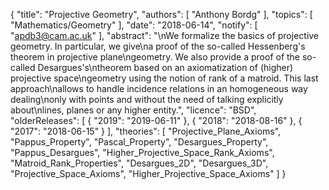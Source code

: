 {
    "title": "Projective Geometry",
    "authors": [
        "Anthony Bordg"
    ],
    "topics": [
        "Mathematics/Geometry"
    ],
    "date": "2018-06-14",
    "notify": [
        "apdb3@cam.ac.uk"
    ],
    "abstract": "\nWe formalize the basics of projective geometry. In particular, we give\na proof of the so-called Hessenberg's theorem in projective plane\ngeometry. We also provide a proof of the so-called Desargues's\ntheorem based on an axiomatization of (higher) projective space\ngeometry using the notion of rank of a matroid. This last approach\nallows to handle incidence relations in an homogeneous way dealing\nonly with points and without the need of talking explicitly about\nlines, planes or any higher entity.",
    "licence": "BSD",
    "olderReleases": [
        {
            "2019": "2019-06-11"
        },
        {
            "2018": "2018-08-16"
        },
        {
            "2017": "2018-06-15"
        }
    ],
    "theories": [
        "Projective_Plane_Axioms",
        "Pappus_Property",
        "Pascal_Property",
        "Desargues_Property",
        "Pappus_Desargues",
        "Higher_Projective_Space_Rank_Axioms",
        "Matroid_Rank_Properties",
        "Desargues_2D",
        "Desargues_3D",
        "Projective_Space_Axioms",
        "Higher_Projective_Space_Axioms"
    ]
}